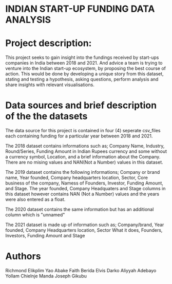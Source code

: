 # INDIAN START-UP  FUNDING DATA ANALYSIS

# Project description:
This project seeks to gain insight into the fundings received by start-ups companies in India between 2018 and 2021.
And advice a team is trying to venture into the Indian start-up ecosystem, by proposing the best course of action. This would be done by developing a unique story from this dataset, stating and testing a hypothesis, asking questions, perform analysis and share insights with relevant visualisations.

# Data sources and brief description of the the datasets 
The data source for this project is contained in four (4) seperate csv_files each containing funding for a particular year between 
2018 and 2021. 

The 2018 dataset contains informations such as;
Company Name, Industry,	Round/Series, Funding Amount in Indian Rupees currency and some without a currency symbol, Location, and a brief information about the Company.
There are no mising values and NAN(Not a Number) values in this dataset.

The 2019 dataset contains the following informations;
Company or brand name,  Year founded, Company headquarters location, 	Sector,	Core business of the company, Namess of Founders,	Investor, Funding Amount, and Stage.
The year founded, Company Headquaters and Stage columns in this dataset however contains NAN (Not a Number) values and the years were also entered as a float. 

The 2020 dataset contains the same information but has an additional column which is "unnamed"  

The 2021 dataset is made up of information such as;
Company/brand, Year founded, Company Headquarters location,	Sector	What it does, Founders,	Investors, Funding Amount and Stage


# Authors
Richmond Elikplim Yao Abake
Faith Berida
Elvis Darko
Aliyyah Adebayo
Yollam Chielnje Manda
Joseph Gikubu















